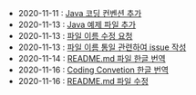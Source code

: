 * 2020-11-11 : [Java 코딩 컨벤션 추가](https://github.com/Baekjoon-Solutions/Baekjoon_Solutions/blob/main/CODING_CONVENTION.md)
* 2020-11-13 : [Java 예제 파일 추가](https://github.com/Baekjoon-Solutions/Baekjoon_Solutions/blob/main/Java/7569_%ED%86%A0%EB%A7%88%ED%86%A0/7569_BFS.java)
* 2020-11-13 : [파일 이름 수정 요청](https://github.com/codedecks-in/LeetCode-Solutions/pull/140)
* 2020-11-13 : [파일 이름 통일 관련하여 issue 작성](https://github.com/codedecks-in/LeetCode-Solutions/issues/142)
* 2020-11-14 : [README.md 파일 한글 번역](https://github.com/Baekjoon-Solutions/Baekjoon_Solutions/blob/main/README.md)
* 2020-11-16 : [Coding Convetion 한글 번역](https://github.com/Baekjoon-Solutions/Baekjoon_Solutions/blob/main/CODING_CONVENTION.md)
* 2020-11-16 : [README.md 파일 수정](https://github.com/Baekjoon-Solutions/Baekjoon_Solutions/blob/main/README.md)
